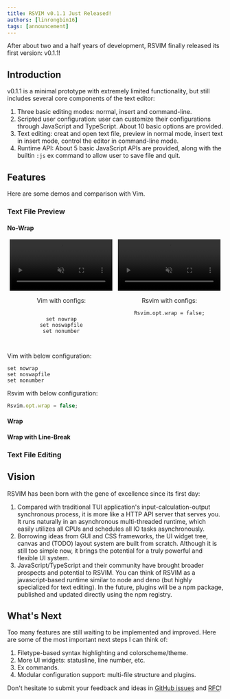 ```yaml
---
title: RSVIM v0.1.1 Just Released!
authors: [linrongbin16]
tags: [announcement]
---
```


After about two and a half years of development, RSVIM finally released its first version: v0.1.1!

<!-- truncate -->

## Introduction

v0.1.1 is a minimal prototype with extremely limited functionality, but still includes several core components of the text editor:

1. Three basic editing modes: normal, insert and command-line.
2. Scripted user configuration: user can customize their configurations through JavaScript and TypeScript. About 10 basic options are provided.
3. Text editing: creat and open text file, preview in normal mode, insert text in insert mode, control the editor in command-line mode.
4. Runtime API: About 5 basic JavaScript APIs are provided, along with the builtin `:js` ex command to allow user to save file and quit.

## Features

Here are some demos and comparison with Vim.

### Text File Preview

#### No-Wrap

<ul style="width: 100%; display: table; table-layout: fixed; border-collapse: collapse; border-style: none;">
    <li style="display: table-cell; text-align: center; border: none;">
        <video width="95%" controls muted>
            <source src="https://github.com/user-attachments/assets/9641ed19-8066-4ce6-a2e7-552c05c76184" type="video/mp4">
        </video>
        <p>Vim with configs:</p>
        <pre><code align="left">
set nowrap
set noswapfile
set nonumber
        </code></pre>
        </li>
    <li style="display: table-cell; text-align: center; border: none;">
        <video width="95%" controls muted>
            <source src="https://github.com/user-attachments/assets/2250fa0b-1f2e-4c81-8743-4ed5b3717a5c" type="video/mp4">
        </video>
        <p>Rsvim with configs:</p>
        <pre><code align="left">Rsvim.opt.wrap = false;</code></pre>
    </li>
</ul>

<!-- <p align="center"> -->
<!--   <video width="46%" controls> -->
<!--     <p> -->
<!--       Vim with configs: -->
<!-- <code> -->
<!-- set nowrap -->
<!-- set noswapfile -->
<!-- set nonumber -->
<!-- </code> -->
<!--     </p> -->
<!--     <source src="https://github.com/user-attachments/assets/9641ed19-8066-4ce6-a2e7-552c05c76184" type="video/mp4"> -->
<!--   </video> -->
<!--   <video width="46%" controls> -->
<!--     <source src="https://github.com/user-attachments/assets/2250fa0b-1f2e-4c81-8743-4ed5b3717a5c" type="video/mp4"> -->
<!--   </video> -->
<!-- </p> -->

Vim with below configuration:

```vim
set nowrap
set noswapfile
set nonumber
```

<!-- https://github.com/user-attachments/assets/9641ed19-8066-4ce6-a2e7-552c05c76184 -->

Rsvim with below configuration:

```javascript
Rsvim.opt.wrap = false;
```

<!-- https://github.com/user-attachments/assets/2250fa0b-1f2e-4c81-8743-4ed5b3717a5c -->

#### Wrap

#### Wrap with Line-Break

### Text File Editing

## Vision

RSVIM has been born with the gene of excellence since its first day:

1. Compared with traditional TUI application's input-calculation-output synchronous process, it is more like a HTTP API server that serves you. It runs naturally in an asynchronous multi-threaded runtime, which easily utilizes all CPUs and schedules all IO tasks asynchronously.
2. Borrowing ideas from GUI and CSS frameworks, the UI widget tree, canvas and (TODO) layout system are built from scratch. Although it is still too simple now, it brings the potential for a truly powerful and flexible UI system.
3. JavaScript/TypeScript and their community have brought broader prospects and potential to RSVIM. You can think of RSVIM as a javascript-based runtime similar to node and deno (but highly specialized for text editing). In the future, plugins will be a npm package, published and updated directly using the npm registry.

## What's Next

Too many features are still waiting to be implemented and improved. Here are some of the most important next steps I can think of:

1.  Filetype-based syntax highlighting and colorscheme/theme.
2.  More UI widgets: statusline, line number, etc.
3.  Ex commands.
4.  Modular configuration support: multi-file structure and plugins.

Don't hesitate to submit your feedback and ideas in [GitHub issues](https://github.com/rsvim/rsvim/issues) and [RFC](https://github.com/rsvim/rfc)!
